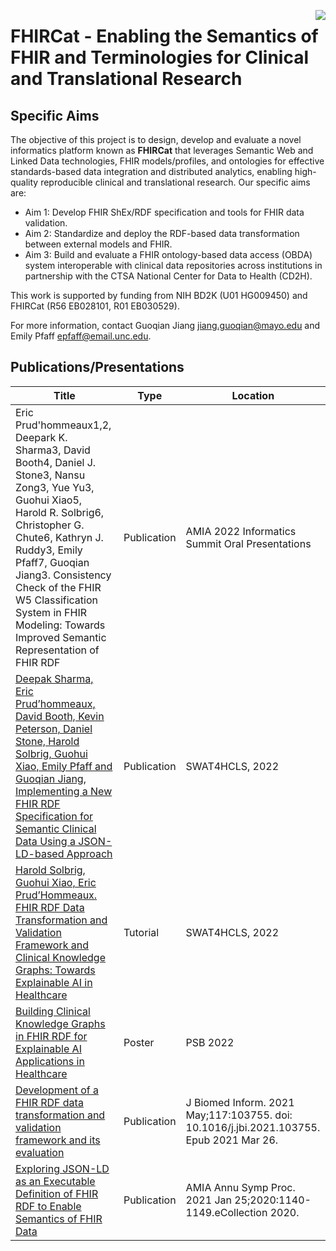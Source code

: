 <!-- Github Actions are defined in the .github/workflows subdirectory.  -->
<a href="https://github.com/fhircat/FHIRCat/actions"><img align="right" src="https://github.com/fhircat/FHIRCat/workflows/Build-and-test/badge.svg"></a>

# FHIRCat - Enabling the Semantics of FHIR and Terminologies for Clinical and Translational Research 

## Specific Aims

The objective of this project is to design, develop and evaluate a novel informatics platform known as **FHIRCat** that leverages Semantic Web and Linked Data technologies, FHIR models/profiles, and ontologies for effective standards-based data integration and distributed analytics, enabling high-quality reproducible clinical and translational research. Our specific aims are:

* Aim 1: Develop FHIR ShEx/RDF specification and tools for FHIR data validation.
* Aim 2: Standardize and deploy the RDF-based data transformation between external models and FHIR.
* Aim 3: Build and evaluate a FHIR ontology-based data access (OBDA) system interoperable with clinical data repositories across institutions in partnership with the CTSA National Center for Data to Health (CD2H).


This work is supported by funding from NIH BD2K (U01 HG009450) and FHIRCat (R56 EB028101, R01 EB030529).

For more information, contact Guoqian Jiang <jiang.guoqian@mayo.edu> and Emily Pfaff <epfaff@email.unc.edu>.

## Publications/Presentations

|Title|Type|Location|
|---|---|---|
|Eric Prud'hommeaux1,2, Deepark K. Sharma3, David Booth4, Daniel J. Stone3, Nansu Zong3, Yue Yu3, Guohui Xiao5, Harold R. Solbrig6, Christopher G. Chute6, Kathryn J. Ruddy3, Emily Pfaff7, Guoqian Jiang3. Consistency Check of the FHIR W5 Classification System in FHIR Modeling: Towards Improved Semantic Representation of FHIR RDF|Publication|AMIA 2022 Informatics Summit Oral Presentations|
|[Deepak Sharma, Eric Prud’hommeaux, David Booth, Kevin Peterson, Daniel Stone, Harold Solbrig, Guohui Xiao, Emily Pfaff and Guoqian Jiang, Implementing a New FHIR RDF Specification for Semantic Clinical Data Using a JSON-LD-based Approach](http://www.swat4ls.org/workshops/leiden2022/scientific-programme2022/)|Publication|SWAT4HCLS, 2022|
|[Harold Solbrig, Guohui Xiao, Eric Prud’Hommeaux. FHIR RDF Data Transformation and Validation Framework and Clinical Knowledge Graphs: Towards Explainable AI in Healthcare](http://www.swat4ls.org/workshops/leiden2022/scientific-programme2022/tutorials/)|Tutorial|SWAT4HCLS, 2022|
|[Building Clinical Knowledge Graphs in FHIR RDF for Explainable AI Applications in Healthcare](https://psb.stanford.edu/previous/psb22/conference-materials/psb22_abstracts_121021.htm)|Poster|PSB 2022|
|[Development of a FHIR RDF data transformation and validation framework and its evaluation](https://pubmed.ncbi.nlm.nih.gov/33781919/)|Publication|J Biomed Inform. 2021 May;117:103755. doi: 10.1016/j.jbi.2021.103755. Epub 2021 Mar 26.|
|[Exploring JSON-LD as an Executable Definition of FHIR RDF to Enable Semantics of FHIR Data](https://pubmed.ncbi.nlm.nih.gov/33936490/)|Publication|AMIA Annu Symp Proc. 2021 Jan 25;2020:1140-1149.eCollection 2020. |
